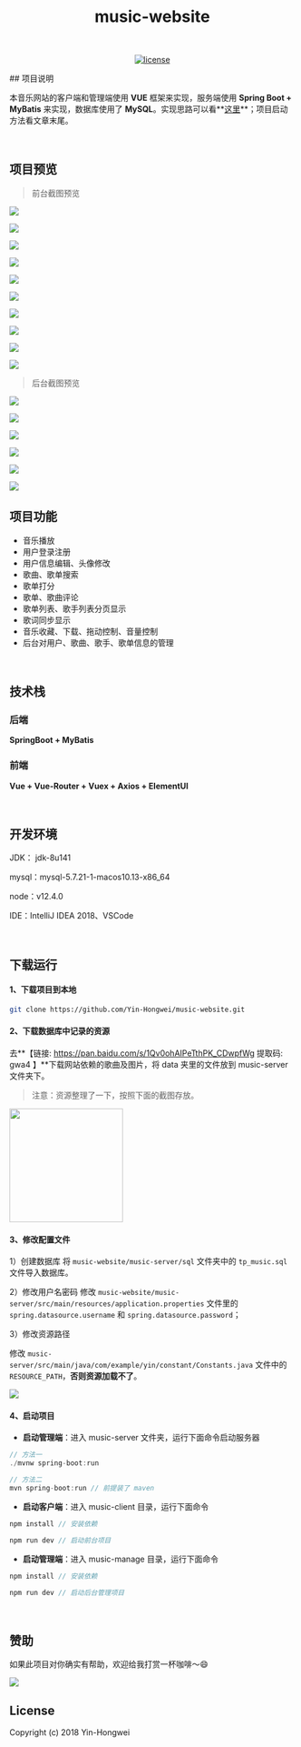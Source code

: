 <h1 align="center">music-website</h1>

<br/>

<p align="center">
  <a href=""><img alt="license" src="https://img.shields.io/github/license/Yin-Hongwei/music-website"></a>
</p>
## 项目说明

本音乐网站的客户端和管理端使用 **VUE** 框架来实现，服务端使用 **Spring Boot + MyBatis** 来实现，数据库使用了 **MySQL**。实现思路可以看**[这里](https://yin-hongwei.github.io/2019/03/04/music/#more)**；项目启动方法看文章末尾。

<br/>

## 项目预览

> 前台截图预览

![](https://tva1.sinaimg.cn/large/007S8ZIlly1geec0a2vd9j31c00u0n4z.jpg)<br/>

![](https://tva1.sinaimg.cn/large/007S8ZIlly1geec0qtdxrj31c00u07wj.jpg)<br/>

![](https://tva1.sinaimg.cn/large/007S8ZIlly1geec19x0e6j31c00u0npe.jpg)<br/>

![](https://tva1.sinaimg.cn/large/007S8ZIlly1geec1nmbt4j31c00u0hcf.jpg)<br/>

![](https://tva1.sinaimg.cn/large/007S8ZIlly1geec1yc0gkj31c00u0kjm.jpg)<br/>

![](https://tva1.sinaimg.cn/large/007S8ZIlly1geec29vvdtj31c00u0nok.jpg)<br/>

![](https://tva1.sinaimg.cn/large/007S8ZIlly1geec2ixqk1j31c00u0qf8.jpg)<br/>

![](https://tva1.sinaimg.cn/large/007S8ZIlly1geec31i06gj31c00u0wtw.jpg)<br/>

![](https://tva1.sinaimg.cn/large/007S8ZIlly1geec3ozxt9j31c00u0qbv.jpg)<br/>

![](https://tva1.sinaimg.cn/large/007S8ZIlly1geec41r7onj31c00u047y.jpg)<br/>

> 后台截图预览

![](https://tva1.sinaimg.cn/large/006tNbRwly1g9hhhu4n7tj31c00u04qq.jpg)<br/>

![](https://tva1.sinaimg.cn/large/007S8ZIlly1ghrnrvgflvj31c00u0jzh.jpg)<br/>

![](https://tva1.sinaimg.cn/large/007S8ZIlly1ghrns4ycpkj31c00u0qjl.jpg)<br/>

![](https://tva1.sinaimg.cn/large/007S8ZIlly1ghrnsfearcj31c00u0axt.jpg)<br/>

![](https://tva1.sinaimg.cn/large/007S8ZIlly1ghrnsq6s3sj31c00u0tmu.jpg)<br/>

![](https://tva1.sinaimg.cn/large/007S8ZIlly1ghrnszq403j31c00u07nq.jpg)<br/>

## 项目功能

- 音乐播放
- 用户登录注册
- 用户信息编辑、头像修改
- 歌曲、歌单搜索
- 歌单打分
- 歌单、歌曲评论
- 歌单列表、歌手列表分页显示
- 歌词同步显示
- 音乐收藏、下载、拖动控制、音量控制
- 后台对用户、歌曲、歌手、歌单信息的管理

<br/>

## 技术栈

### 后端

**SpringBoot + MyBatis**

### 前端

**Vue + Vue-Router + Vuex + Axios +  ElementUI**

<br/>

## 开发环境

JDK： jdk-8u141

mysql：mysql-5.7.21-1-macos10.13-x86_64

node：v12.4.0

IDE：IntelliJ IDEA 2018、VSCode

<br/>

## 下载运行

#### 1、下载项目到本地

```bash
git clone https://github.com/Yin-Hongwei/music-website.git
```

#### 2、下载数据库中记录的资源

去**【链接: https://pan.baidu.com/s/1Qv0ohAIPeTthPK_CDwpfWg 提取码: gwa4 】**下载网站依赖的歌曲及图片，将 data 夹里的文件放到 music-server 文件夹下。

> 注意：资源整理了一下，按照下面的截图存放。

<img src="https://tva1.sinaimg.cn/large/008i3skNly1gsk65seqd8j30y00ocjt4.jpg" height="200px"/>

#### 3、修改配置文件
1）创建数据库
将 `music-website/music-server/sql` 文件夹中的 `tp_music.sql` 文件导入数据库。

2）修改用户名密码
修改 `music-website/music-server/src/main/resources/application.properties` 文件里的 `spring.datasource.username` 和 `spring.datasource.password`；

3）修改资源路径

修改 `music-server/src/main/java/com/example/yin/constant/Constants.java` 文件中的 `RESOURCE_PATH`，**否则资源加载不了**。

![](https://tva1.sinaimg.cn/large/008i3skNly1gske6w6kk8j33aq0u0wn2.jpg)

#### 4、启动项目

- **启动管理端**：进入 music-server 文件夹，运行下面命令启动服务器

```js
// 方法一
./mvnw spring-boot:run

// 方法二
mvn spring-boot:run // 前提装了 maven
```

- **启动客户端**：进入 music-client 目录，运行下面命令

```js
npm install // 安装依赖

npm run dev // 启动前台项目
```

- **启动管理端**：进入 music-manage 目录，运行下面命令

```js
npm install // 安装依赖

npm run dev // 启动后台管理项目
```

<br/>

## 赞助

如果此项目对你确实有帮助，欢迎给我打赏一杯咖啡～😄



![](https://tva1.sinaimg.cn/large/008i3skNgy1gsgm6jokvaj30gs0feadd.jpg)



## License

Copyright (c) 2018 Yin-Hongwei 

